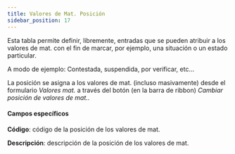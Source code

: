 ```yaml
---
title: Valores de Mat. Posición
sidebar_position: 17
---
```


Esta tabla permite definir, libremente, entradas que se pueden atribuir a los valores de mat. con el fin de marcar, por ejemplo, una situación o un estado particular.

A modo de ejemplo: Contestada, suspendida, por verificar, etc...

La posición se asigna a los valores de mat. (incluso masivamente) desde el formulario *Valores mat.* a través del botón (en la barra de ribbon) *Cambiar posición de valores de mat.*.

#### Campos específicos 

**Código**: código de la posición de los valores de mat.

**Descripción**: descripción de la posición de los valores de mat.